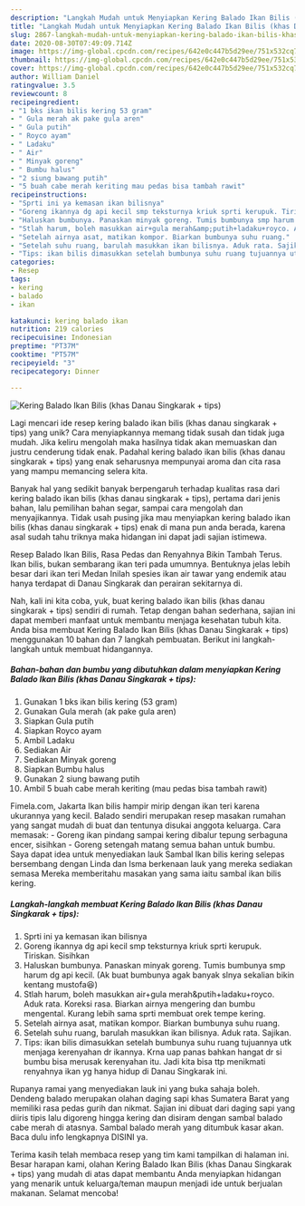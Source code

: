 ```yaml
---
description: "Langkah Mudah untuk Menyiapkan Kering Balado Ikan Bilis (khas Danau Singkarak + tips), Sempurna"
title: "Langkah Mudah untuk Menyiapkan Kering Balado Ikan Bilis (khas Danau Singkarak + tips), Sempurna"
slug: 2867-langkah-mudah-untuk-menyiapkan-kering-balado-ikan-bilis-khas-danau-singkarak-tips-sempurna
date: 2020-08-30T07:49:09.714Z
image: https://img-global.cpcdn.com/recipes/642e0c447b5d29ee/751x532cq70/kering-balado-ikan-bilis-khas-danau-singkarak-tips-foto-resep-utama.jpg
thumbnail: https://img-global.cpcdn.com/recipes/642e0c447b5d29ee/751x532cq70/kering-balado-ikan-bilis-khas-danau-singkarak-tips-foto-resep-utama.jpg
cover: https://img-global.cpcdn.com/recipes/642e0c447b5d29ee/751x532cq70/kering-balado-ikan-bilis-khas-danau-singkarak-tips-foto-resep-utama.jpg
author: William Daniel
ratingvalue: 3.5
reviewcount: 8
recipeingredient:
- "1 bks ikan bilis kering 53 gram"
- " Gula merah ak pake gula aren"
- " Gula putih"
- " Royco ayam"
- " Ladaku"
- " Air"
- " Minyak goreng"
- " Bumbu halus"
- "2 siung bawang putih"
- "5 buah cabe merah keriting mau pedas bisa tambah rawit"
recipeinstructions:
- "Sprti ini ya kemasan ikan bilisnya"
- "Goreng ikannya dg api kecil smp teksturnya kriuk sprti kerupuk. Tiriskan. Sisihkan"
- "Haluskan bumbunya. Panaskan minyak goreng. Tumis bumbunya smp harum dg api kecil. (Ak buat bumbunya agak banyak slnya sekalian bikin kentang mustofa😆)"
- "Stlah harum, boleh masukkan air+gula merah&amp;putih+ladaku+royco. Aduk rata. Koreksi rasa. Biarkan airnya mengering dan bumbu mengental. Kurang lebih sama sprti membuat orek tempe kering."
- "Setelah airnya asat, matikan kompor. Biarkan bumbunya suhu ruang."
- "Setelah suhu ruang, barulah masukkan ikan bilisnya. Aduk rata. Sajikan."
- "Tips: ikan bilis dimasukkan setelah bumbunya suhu ruang tujuannya utk menjaga kerenyahan dr ikannya. Krna uap panas bahkan hangat dr si bumbu bisa merusak kerenyahan itu. Jadi kita bisa ttp menikmati renyahnya ikan yg hanya hidup di Danau Singkarak ini."
categories:
- Resep
tags:
- kering
- balado
- ikan

katakunci: kering balado ikan 
nutrition: 219 calories
recipecuisine: Indonesian
preptime: "PT37M"
cooktime: "PT57M"
recipeyield: "3"
recipecategory: Dinner

---
```



![Kering Balado Ikan Bilis (khas Danau Singkarak + tips)](https://img-global.cpcdn.com/recipes/642e0c447b5d29ee/751x532cq70/kering-balado-ikan-bilis-khas-danau-singkarak-tips-foto-resep-utama.jpg)

Lagi mencari ide resep kering balado ikan bilis (khas danau singkarak + tips) yang unik? Cara menyiapkannya memang tidak susah dan tidak juga mudah. Jika keliru mengolah maka hasilnya tidak akan memuaskan dan justru cenderung tidak enak. Padahal kering balado ikan bilis (khas danau singkarak + tips) yang enak seharusnya mempunyai aroma dan cita rasa yang mampu memancing selera kita.

Banyak hal yang sedikit banyak berpengaruh terhadap kualitas rasa dari kering balado ikan bilis (khas danau singkarak + tips), pertama dari jenis bahan, lalu pemilihan bahan segar, sampai cara mengolah dan menyajikannya. Tidak usah pusing jika mau menyiapkan kering balado ikan bilis (khas danau singkarak + tips) enak di mana pun anda berada, karena asal sudah tahu triknya maka hidangan ini dapat jadi sajian istimewa.

Resep Balado Ikan Bilis, Rasa Pedas dan Renyahnya Bikin Tambah Terus. Ikan bilis, bukan sembarang ikan teri pada umumnya. Bentuknya jelas lebih besar dari ikan teri Medan Inilah spesies ikan air tawar yang endemik atau hanya terdapat di Danau Singkarak dan perairan sekitarnya di.


Nah, kali ini kita coba, yuk, buat kering balado ikan bilis (khas danau singkarak + tips) sendiri di rumah. Tetap dengan bahan sederhana, sajian ini dapat memberi manfaat untuk membantu menjaga kesehatan tubuh kita. Anda bisa membuat Kering Balado Ikan Bilis (khas Danau Singkarak + tips) menggunakan 10 bahan dan 7 langkah pembuatan. Berikut ini langkah-langkah untuk membuat hidangannya.

<!--inarticleads1-->

##### Bahan-bahan dan bumbu yang dibutuhkan dalam menyiapkan Kering Balado Ikan Bilis (khas Danau Singkarak + tips):

1. Gunakan 1 bks ikan bilis kering (53 gram)
1. Gunakan  Gula merah (ak pake gula aren)
1. Siapkan  Gula putih
1. Siapkan  Royco ayam
1. Ambil  Ladaku
1. Sediakan  Air
1. Sediakan  Minyak goreng
1. Siapkan  Bumbu halus
1. Gunakan 2 siung bawang putih
1. Ambil 5 buah cabe merah keriting (mau pedas bisa tambah rawit)


Fimela.com, Jakarta Ikan bilis hampir mirip dengan ikan teri karena ukurannya yang kecil. Balado sendiri merupakan resep masakan rumahan yang sangat mudah di buat dan tentunya disukai anggota keluarga. Cara memasak: - Goreng ikan pindang sampai kering dibalur tepung serbaguna encer, sisihkan - Goreng setengah matang semua bahan untuk bumbu. Saya dapat idea untuk menyediakan lauk Sambal Ikan bilis kering selepas bersembang dengan Linda dan Isma berkenaan lauk yang mereka sediakan semasa Mereka memberitahu masakan yang sama iaitu sambal ikan bilis kering. 

<!--inarticleads2-->

##### Langkah-langkah membuat Kering Balado Ikan Bilis (khas Danau Singkarak + tips):

1. Sprti ini ya kemasan ikan bilisnya
1. Goreng ikannya dg api kecil smp teksturnya kriuk sprti kerupuk. Tiriskan. Sisihkan
1. Haluskan bumbunya. Panaskan minyak goreng. Tumis bumbunya smp harum dg api kecil. (Ak buat bumbunya agak banyak slnya sekalian bikin kentang mustofa😆)
1. Stlah harum, boleh masukkan air+gula merah&amp;putih+ladaku+royco. Aduk rata. Koreksi rasa. Biarkan airnya mengering dan bumbu mengental. Kurang lebih sama sprti membuat orek tempe kering.
1. Setelah airnya asat, matikan kompor. Biarkan bumbunya suhu ruang.
1. Setelah suhu ruang, barulah masukkan ikan bilisnya. Aduk rata. Sajikan.
1. Tips: ikan bilis dimasukkan setelah bumbunya suhu ruang tujuannya utk menjaga kerenyahan dr ikannya. Krna uap panas bahkan hangat dr si bumbu bisa merusak kerenyahan itu. Jadi kita bisa ttp menikmati renyahnya ikan yg hanya hidup di Danau Singkarak ini.


Rupanya ramai yang menyediakan lauk ini yang buka sahaja boleh. Dendeng balado merupakan olahan daging sapi khas Sumatera Barat yang memiliki rasa pedas gurih dan nikmat. Sajian ini dibuat dari daging sapi yang diiris tipis lalu digoreng hingga kering dan disiram dengan sambal balado cabe merah di atasnya. Sambal balado merah yang ditumbuk kasar akan. Baca dulu info lengkapnya DISINI ya. 

Terima kasih telah membaca resep yang tim kami tampilkan di halaman ini. Besar harapan kami, olahan Kering Balado Ikan Bilis (khas Danau Singkarak + tips) yang mudah di atas dapat membantu Anda menyiapkan hidangan yang menarik untuk keluarga/teman maupun menjadi ide untuk berjualan makanan. Selamat mencoba!
